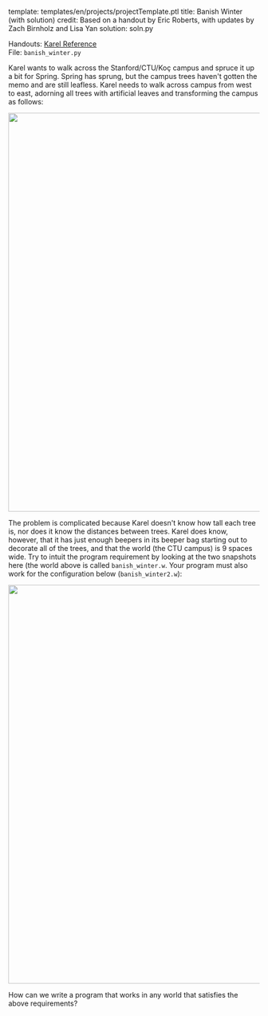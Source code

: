 template: templates/en/projects/projectTemplate.ptl
title: Banish Winter (with solution)
credit: Based on a handout by Eric Roberts, with updates by Zach Birnholz and Lisa Yan
solution: soln.py

Handouts: [Karel Reference]({{pathToRoot}}en/resources/karel.html)<br/>
File: `banish_winter.py`<br/>

Karel wants to walk across the Stanford/CTU/Koç campus and spruce it up a bit for Spring. Spring has sprung, but the campus trees haven't gotten the memo and are still leafless. Karel needs to walk across campus from west to east, adorning all trees with artificial leaves and transforming the campus as follows:

<center>
<img style="width:800px" src="{{pathToRoot}}img/projects/banishWinter/banishWinter1.png">
</center>

The problem is complicated because Karel doesn't know how tall each tree is, nor does it know the distances between trees. Karel does know, however, that it has just enough beepers in its beeper bag starting out to decorate all of the trees, and that the world (the CTU campus) is 9 spaces wide. Try to intuit the program requirement by looking at the two snapshots here (the world above is called `banish_winter.w`. Your program must also work for the configuration below (`banish_winter2.w`):

<center>
<img style="width:800px" src="{{pathToRoot}}img/projects/banishWinter/banishWinter2.png">
</center>

How can we write a program that works in any world that satisfies the above requirements?
